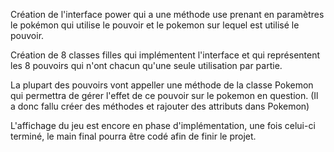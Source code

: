 Création de l'interface power qui a une méthode use prenant en paramètres le pokémon qui utilise le pouvoir et le pokemon sur lequel est utilisé le pouvoir. 

Création de 8 classes filles qui implémentent l'interface et qui représentent les 8 pouvoirs qui n'ont chacun qu'une seule utilisation par partie. 

La plupart des pouvoirs vont appeller une méthode de la classe Pokemon qui permettra de gérer l'effet de ce pouvoir sur le pokemon en question. (Il a donc fallu créer des méthodes et rajouter des attributs dans Pokemon)

L'affichage du jeu est encore en phase d'implémentation, une fois celui-ci terminé, le main final pourra être codé afin de finir le projet.  


